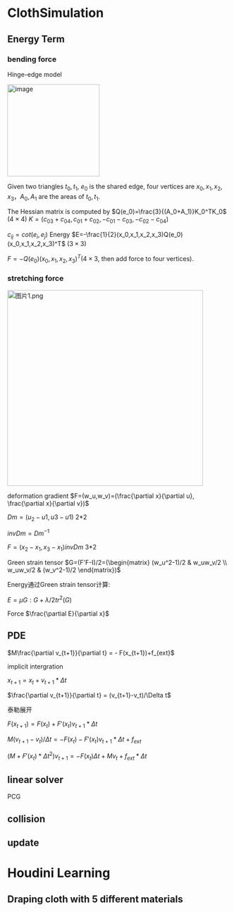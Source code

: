 # ClothSimulation

## Energy Term

### bending force

Hinge-edge model 

<img src="https://user-images.githubusercontent.com/46516710/145521649-2d204715-0c23-4d4c-9832-d1fa0bded459.png" title="" alt="image" width="209">

Given two triangles $t_0, t_1$, $e_0$ is the shared edge, four vertices are $x_0, x_1, x_2,x_3$，$A_0,A_1$ are the areas of $t_0, t_1$.

The Hessian matrix is computed by $Q(e_0)=\frac{3}{(A_0+A_1)}K_0^TK_0$ $(4 \times 4)$
  $K=(c_{03}+ c_{04}, c_{01}+ c_{02}, -c_{01}-c_{03}, -c_{02}-c_{04})$

$c_{ij} = cot(e_i, e_j)$
Energy $E=-\frac{1}{2}(x_0,x_1,x_2,x_3)Q(e_0)(x_0,x_1,x_2,x_3)^T$  $(3\times3)$

$F=-Q(e_0)(x_0,x_1,x_2,x_3)^T$($4\times3$, then add force to four vertices).

### stretching force



<img src="C:\Users\thinkpad\Pictures\图片1.png" title="" alt="图片1.png" width="444">

deformation gradient $F=(w_u,w_v)=(\frac{\partial x}{\partial u}, \frac{\partial x}{\partial v})$

$Dm=(u_2-u1, u3-u1)$      2*2

$invDm = Dm^{-1}$

$F = (x_2-x_1, x_3-x_1) invDm$     3*2

Green strain tensor $G=(F'F-I)/2=(\begin{matrix} (w_u^2-1)/2 & w_uw_v/2 \\ w_uw_v/2 & (w_v^2-1)/2 \end{matrix})$

Energy通过Green strain tensor计算:

$E= \mu G:G+\lambda/2 tr^2(G)$

Force $\frac{\partial E}{\partial x}$

## PDE

$M\frac{\partial v_{t+1}}{\partial t} = - F(x_{t+1})+f_{ext}$

implicit intergration

 $x_{t+1} = x_t + v_{t+1}*\Delta t$

$\frac{\partial v_{t+1}}{\partial t} = (v_{t+1}-v_t)/\Delta t$

泰勒展开

$F(x_{t+1})=F(x_t)+F'(x_t)v_{t+1}*\Delta t$

$M(v_{t+1}-v_t)/\Delta t = -F(x_t)-F'(x_t)v_{t+1}*\Delta t+f_{ext}$

$(M+F'(x_t)*\Delta t^2)v_{t+1}=-F(x_t)\Delta t+Mv_t+f_{ext}*\Delta t$  

## linear solver

PCG

## collision

## update

# Houdini Learning

## Draping cloth with 5 different materials
